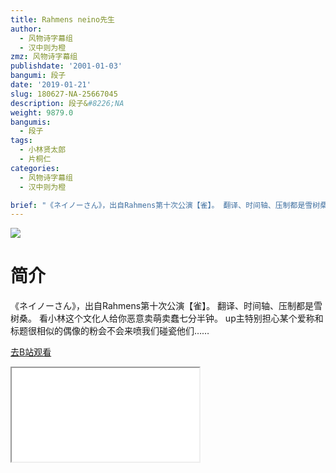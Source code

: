 ```yaml
---
title: Rahmens neino先生
author:
  - 风物诗字幕组
  - 汉中则为橙
zmz: 风物诗字幕组
publishdate: '2001-01-03'
bangumi: 段子
date: '2019-01-21'
slug: 180627-NA-25667045
description: 段子&#8226;NA
weight: 9879.0
bangumis:
  - 段子
tags:
  - 小林贤太郎
  - 片桐仁
categories:
  - 风物诗字幕组
  - 汉中则为橙

brief: "《ネイノーさん》，出自Rahmens第十次公演【雀】。 翻译、时间轴、压制都是雪树桑。 看小林这个文化人给你恶意卖萌卖蠢七分半钟。 up主特别担心某个爱称和标题很相似的偶像的粉会不会来喷我们碰瓷他们……"
---
```

![](https://i.imgur.com/YsPfcu7.jpg)
# 简介  
《ネイノーさん》，出自Rahmens第十次公演【雀】。
翻译、时间轴、压制都是雪树桑。
看小林这个文化人给你恶意卖萌卖蠢七分半钟。
up主特别担心某个爱称和标题很相似的偶像的粉会不会来喷我们碰瓷他们……  

[去B站观看](https://www.bilibili.com/video/av25667045/)
<div class ="resp-container"><iframe class="testiframe" src="//player.bilibili.com/player.html?aid=25667045"", scrolling="no", allowfullscreen="true" > </iframe></div> 
